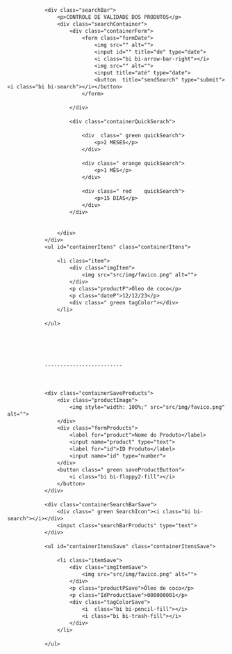   <!-- container with list of items and expiration dates -->
                <div class="searchBar">
                    <p>CONTROLE DE VALIDADE DOS PRODUTOS</p>
                    <div class="searchContainer">
                        <div class="containerForm">
                            <form class="formDate">
                                <img src="" alt="">
                                <input id="" title="de" type="date">
                                <i class="bi bi-arrow-bar-right"></i>
                                <img src="" alt="">
                                <input title="até" type="date">
                                <button  title="sendSearch" type="submit"><i class="bi bi-search"></i></button>
                            </form>
    
                        </div>
                     
                        <div class="containerQuickSerach">

                            <div  class=" green quickSearch">
                                <p>2 MESES</p>
                            </div>
    
                            <div class=" orange quickSearch">
                                <p>1 MÊS</p>
                            </div>
    
                            <div class=" red    quickSearch">
                                <p>15 DIAS</p>
                            </div>
                        </div>
                     

                    </div>
                </div>
                <ul id="containerItens" class="containerItens">

                    <li class="item">
                        <div class="imgItem">
                            <img src="src/img/favico.png" alt="">
                        </div>
                        <p class="productP">Óleo de coco</p>
                        <p class="dateP">12/12/23</p>
                        <div class=" green tagColor"></div>
                    </li>

                </ul>





                -------------------------



                <div class="containerSaveProducts">
                    <div class="productImage">
                        <img style="width: 100%;" src="src/img/favico.png" alt="">
                    </div>
                    <div class="formProducts">
                        <label for="product">Nome do Produto</label>
                        <input name="product" type="text">
                        <label for="id">ID Produto</label>
                        <input name="id" type="number">
                    </div>
                    <button class=" green saveProductButton">
                        <i class="bi bi-floppy2-fill"></i>
                    </button>
                </div>

                <div class="containerSearchBarSave">
                    <div class=" green SearchIcon"><i class="bi bi-search"></i></div>
                    <input class="searchBarProducts" type="text">
                </div>
              
                <ul id="containerItensSave" class="containerItensSave">

                    <li class="itemSave">
                        <div class="imgItemSave">
                            <img src="src/img/favico.png" alt="">
                        </div>
                        <p class="productPSave">Óleo de coco</p>
                        <p class="IdProductSave">000000001</p>
                        <div class="tagColorSave">
                            <i  class="bi bi-pencil-fill"></i>
                            <i class="bi bi-trash-fill"></i>
                        </div>
                    </li>
                                   
                </ul>
